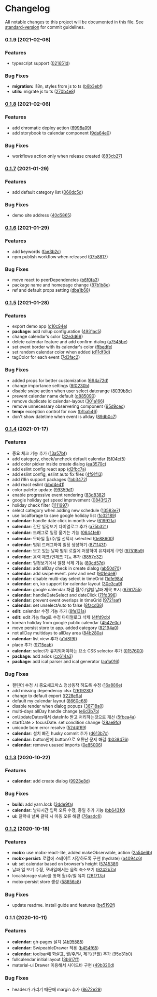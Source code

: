 # Changelog

All notable changes to this project will be documented in this file. See [standard-version](https://github.com/conventional-changelog/standard-version) for commit guidelines.

### [0.1.9](https://github.com/ZeroStrength/react-zero-calendar/compare/v0.1.8...v0.1.9) (2021-02-08)


### Features

* typescript support ([021651d](https://github.com/ZeroStrength/react-zero-calendar/commit/021651d78e197aa2dea7a57367a11b8f300bc8a8))


### Bug Fixes

* **migration:** i18n, styles from js to ts ([b6b3ebf](https://github.com/ZeroStrength/react-zero-calendar/commit/b6b3ebf3a8f221aa0b2487e7e35b9f070992c803))
* **utils:** migrate js to ts ([270b4e8](https://github.com/ZeroStrength/react-zero-calendar/commit/270b4e8b236a95ab6d7e35c9ad95e604e677e3ee))

### [0.1.8](https://github.com/ZeroStrength/react-zero-calendar/compare/v0.1.7...v0.1.8) (2021-02-06)


### Features

* add chromatic deploy action ([6998a09](https://github.com/ZeroStrength/react-zero-calendar/commit/6998a09ace0fe259a13a0b945438fd995ba26753))
* add storybook to calendar component ([9da64e0](https://github.com/ZeroStrength/react-zero-calendar/commit/9da64e07b1c558818741ebb988a743a6c7a2ceb9))


### Bug Fixes

* workflows action only when release created ([883cb27](https://github.com/ZeroStrength/react-zero-calendar/commit/883cb27549a00637b971d81ebacdd1d63f06ccd9))

### [0.1.7](https://github.com/ZeroStrength/react-zero-calendar/compare/v0.1.6...v0.1.7) (2021-01-29)


### Features

* add default category list ([060dc5d](https://github.com/ZeroStrength/react-zero-calendar/commit/060dc5db77ba9c8c065f9e5db2189b5f9d8801e7))


### Bug Fixes

* demo site address ([40d5865](https://github.com/ZeroStrength/react-zero-calendar/commit/40d586565d98f86d6e2539a0af0ed04920097405))

### [0.1.6](https://github.com/ZeroStrength/calendar/compare/v0.1.5...v0.1.6) (2021-01-29)


### Features

* add keywords ([fae3b2c](https://github.com/ZeroStrength/calendar/commit/fae3b2c671ef22aaa2e1541a3b49ab5e1035e9e5))
* npm publish workflow when released ([07b8817](https://github.com/ZeroStrength/calendar/commit/07b8817c5e20ca6482c19d367ad2f9178f8fd6c6))


### Bug Fixes

* move react to peerDependencies ([b6f0fa3](https://github.com/ZeroStrength/calendar/commit/b6f0fa331e7ce8fe727dd04532eed55e484a3375))
* package name and homepage change ([87b1b8e](https://github.com/ZeroStrength/calendar/commit/87b1b8eb346d517334fbffe5cb9536d12417b7b6))
* ref and default props setting ([dba1b68](https://github.com/ZeroStrength/calendar/commit/dba1b68081b691448772fd99838194a5fb822015))

### [0.1.5](https://github.com/ZeroStrength/calendar/compare/v0.1.4...v0.1.5) (2021-01-28)


### Features

* export demo app ([c10c94e](https://github.com/ZeroStrength/calendar/commit/c10c94ee09afe2d0130f9f38698e76fc373420c6))
* **package:** add rollup configuration ([4931ac5](https://github.com/ZeroStrength/calendar/commit/4931ac50d8ef4d603b83cb95b11ad7b627f3f086))
* change calendar's color ([32e3d69](https://github.com/ZeroStrength/calendar/commit/32e3d699708945af9f7622332cfbd2e670569950))
* delete calendar feature and add confirm dialog ([a7545be](https://github.com/ZeroStrength/calendar/commit/a7545be4480e48ebaff59d0445fd17807fa5591a))
* set event border with its calendar's color ([ffbedfe](https://github.com/ZeroStrength/calendar/commit/ffbedfe2f032e5c4e598c2063c7c1350230b12c4))
* set random calendar color when added ([d11df3d](https://github.com/ZeroStrength/calendar/commit/d11df3d0e2c100cd96848172aef76bf2c5eb6f4f))
* tagColor for each event ([7d3fac2](https://github.com/ZeroStrength/calendar/commit/7d3fac2bc6e925abc83bc662bfa29a9decdb6126))


### Bug Fixes

* added props for better customization ([694a72d](https://github.com/ZeroStrength/calendar/commit/694a72d7a71406b33d87f672be832b8af635f467))
* change importance settings ([8f0230b](https://github.com/ZeroStrength/calendar/commit/8f0230b0ddc60aa928245030d0c59eb6bc4ef57a))
* disable swipe action when user select daterange ([8039b8c](https://github.com/ZeroStrength/calendar/commit/8039b8cfe016b1b31065ce2f89ddee1c87811612))
* prevent calendar name default ([d885090](https://github.com/ZeroStrength/calendar/commit/d88509075440d69f0e5b7c49d7d6945765f141ad))
* remove duplicate id calendar-layout ([301a166](https://github.com/ZeroStrength/calendar/commit/301a166f13543938059675e77d598a2e55ffeb46))
* remove unnecessary observering component ([95d9cec](https://github.com/ZeroStrength/calendar/commit/95d9cecf907da65b491b493fc822b943d9214c70))
* **temp:** exception control for now ([b1ba546](https://github.com/ZeroStrength/calendar/commit/b1ba546b439c80f4595006a99f149105988638c6))
* don't show datetime when event is allday ([89db0c7](https://github.com/ZeroStrength/calendar/commit/89db0c76d19120fa308e973a8c10ab6513d40dce))

### [0.1.4](https://github.com/ZeroStrength/calendar/compare/v0.1.3...v0.1.4) (2021-01-17)


### Features

* 중요 체크 기능 추가 ([13a57bf](https://github.com/ZeroStrength/calendar/commit/13a57bf2e59db90a9f43d266965e57be50b60f0f))
* add category, check/uncheck default calendar ([5f04cf5](https://github.com/ZeroStrength/calendar/commit/5f04cf5ab0229923b56cc8b7901d9d3589474e54))
* add color picker inside create dialog ([ea3570c](https://github.com/ZeroStrength/calendar/commit/ea3570cc28a86d94749cbde5e4bb763867c757f6))
* add eslint config react app ([d2fbc7a](https://github.com/ZeroStrength/calendar/commit/d2fbc7acd0d3062d8a96220d7391d9b576dd2a1b))
* add eslint config, eslint auto fix files ([4f91f13](https://github.com/ZeroStrength/calendar/commit/4f91f13f3eaff5fd0d4a2069b90426628c36133f))
* add i18n support packages ([1ab3472](https://github.com/ZeroStrength/calendar/commit/1ab34720c2b4c3ee4ca99262a3fc6ebf3c41c64a))
* add react eslint ([bbd4e41](https://github.com/ZeroStrength/calendar/commit/bbd4e41052742ea8df2deef46a2a2d70cf71d9ce))
* color palette update ([99359d1](https://github.com/ZeroStrength/calendar/commit/99359d1c434ec43ea9e9dcb970d3022b6f2a15bf))
* enable progressive event rendering ([83d8382](https://github.com/ZeroStrength/calendar/commit/83d83822a5d20f9c0dc9743562d8ebb3a7604d33))
* google holiday get speed improvement ([0843f27](https://github.com/ZeroStrength/calendar/commit/0843f2709ec3cb26006efbe52360ab192f47b163))
* holiday check filter ([1111997](https://github.com/ZeroStrength/calendar/commit/1111997e1e57fefff8feb881ad0793680144f66d))
* select category when adding new schedule ([13583e7](https://github.com/ZeroStrength/calendar/commit/13583e7643d7d82fc2dc51abbbb843cb956adccf))
* use localforage to save google holiday list ([fc02189](https://github.com/ZeroStrength/calendar/commit/fc02189fadad734231d65396a03bec43a2f95193))
* **calendar:**  handle date click in month view ([61992fa](https://github.com/ZeroStrength/calendar/commit/61992fabe656a2ff154ed00482214457d2481a9e))
* **calendar:** 간단 일정보기 다이얼로그 추가 ([a75b321](https://github.com/ZeroStrength/calendar/commit/a75b3219192068a003899456bac556220a7a504f))
* **calendar:** 드래그로 일정 옮기는 기능 ([0644fe8](https://github.com/ZeroStrength/calendar/commit/0644fe868fb69d7f4e27867a57ba2db5b12011aa))
* **calendar:** 모바일 월/주/일 선택시 selected ([0e88600](https://github.com/ZeroStrength/calendar/commit/0e88600a060135b31b52756bdf72545531d5564a))
* **calendar:** 범위 드래그하여 일정 생성하기 ([8711431](https://github.com/ZeroStrength/calendar/commit/8711431e26f327fce4b30e060f11cac2cc3622cc))
* **calendar:** 보고 있는 날짜 범위 로컬에 저장하여 유지되게 구현 ([97518b9](https://github.com/ZeroStrength/calendar/commit/97518b94060c96672cdd51ba0154d1f5752c141d))
* **calendar:** 음력 체크/언체크 기능 추가 ([8857c32](https://github.com/ZeroStrength/calendar/commit/8857c32a97e960890eb80383aaa0af75e8c24253))
* **calendar:** 일정보기에서 일정 삭제 기능 ([80cd57d](https://github.com/ZeroStrength/calendar/commit/80cd57d56f8bc7f153e4dcc5661046dcf2fdde12))
* **calendar:** add allDay check in create dialog ([ab50d70](https://github.com/ZeroStrength/calendar/commit/ab50d7048603e3a4fa779d4e3a943b218d7054f0))
* **calendar:** add swipe event. prev and next ([901ede9](https://github.com/ZeroStrength/calendar/commit/901ede974d75a579a0e2b5eaffed35cf6577509c))
* **calendar:** disable multi-day select in timeGrid ([1dfe98a](https://github.com/ZeroStrength/calendar/commit/1dfe98a9d229ab42fe6179f3da1a5903aa5fb9b2))
* **calendar:** en, ko support for calendar layout ([30e3ca9](https://github.com/ZeroStrength/calendar/commit/30e3ca9fe5b788d0631920ddce1bef0f8346e75d))
* **calendar:** google calendar 처럼 월/주/일별 날짜 제목 표시 ([9761755](https://github.com/ZeroStrength/calendar/commit/976175579a38986453be057d170bc26b1170c47c))
* **calendar:** handleDateSelect and dateClick ([71fd396](https://github.com/ZeroStrength/calendar/commit/71fd3967a37e0e6d885d2e8f8d33a0fdab2ecb6f))
* **calendar:** prevent event overlaps in timeGrid ([9721aaf](https://github.com/ZeroStrength/calendar/commit/9721aaf5764e58e954ecf4cf2e2d44b3debec1b1))
* **calendar:** set unselectAuto to false ([8facd38](https://github.com/ZeroStrength/calendar/commit/8facd385505ff56419f3952be74a799989baa5b2))
* **edit:** calendar 수정 기능 추가 ([8fe131a](https://github.com/ZeroStrength/calendar/commit/8fe131afee091634fe6f836768c46b2cfd649510))
* **edit:** edit 기능 flag로 수정 다이얼로그 삭제 ([4ffd9cb](https://github.com/ZeroStrength/calendar/commit/4ffd9cb2531dcc597660ec43dd19cbcbb2975b44))
* korean holiday from google public calendar ([4542e0c](https://github.com/ZeroStrength/calendar/commit/4542e0c483574b08ae684bdf5282717ab62e7b54))
* move persist store to app. added category ([82194a0](https://github.com/ZeroStrength/calendar/commit/82194a06243ce75607963cbcc3626de5613e3c1e))
* not allDay multidays to allDay area ([84b280a](https://github.com/ZeroStrength/calendar/commit/84b280af1443639a6202dd038a07bb19807e753d))
* **calendar:** list view 추가 ([a1d8f9f](https://github.com/ZeroStrength/calendar/commit/a1d8f9ffe83776d41c3c355c48a24e1b019e81dc))
* place 추가 ([9715eab](https://github.com/ZeroStrength/calendar/commit/9715eabc2b4a1fd8eaa75f5ae6e2fc2cbc8934c1))
* **calendar:** select가 유지되어야하는 요소 CSS selector 추가 ([0157600](https://github.com/ZeroStrength/calendar/commit/015760099ccd2d44dafbe940053d714cc64531d2))
* **package:** add axios ([cc614a3](https://github.com/ZeroStrength/calendar/commit/cc614a37803b99c700172e1cd55cddc9f255fc6a))
* **package:** add ical parser and ical generator ([aa1a016](https://github.com/ZeroStrength/calendar/commit/aa1a0167937d77f749a15e24c9a6332e2eceb8e6))


### Bug Fixes

* 캘린더 수정 시 중요체크박스 정상동작 하도록 수정 ([16a886e](https://github.com/ZeroStrength/calendar/commit/16a886ea65b0d4410788c405f4197ae04a1856f3))
* add missing dependency clsx ([2619280](https://github.com/ZeroStrength/calendar/commit/261928009c9cfed9d9a5aae506c91ab40c66459b))
* change to default export ([f228e9a](https://github.com/ZeroStrength/calendar/commit/f228e9a0afe94d58e8562d62fa23ef7f6b0848f1))
* default my calendar layout ([8660c68](https://github.com/ZeroStrength/calendar/commit/8660c68d51e506a19cf041dd8d69955036dbd245))
* disable render when dialog popups ([38718a0](https://github.com/ZeroStrength/calendar/commit/38718a0b539db61cd64cc18962c2aa1f40ceffba))
* multi-days allDay handle change ([e6d3b7b](https://github.com/ZeroStrength/calendar/commit/e6d3b7b81be3570602cc06ecfaea376063db6dd0))
* onUpdateDates에서 dateInfo 받고 처리하는것으로 개선 ([5fbea4a](https://github.com/ZeroStrength/calendar/commit/5fbea4aad1ea830dc4d607065cd37e642251ce62))
* startDate > focusDate. set condition change ([28ae9fd](https://github.com/ZeroStrength/calendar/commit/28ae9fd21367b816f4e6962700bc6343479456e3))
* unicode bom error resolve ([52d4f69](https://github.com/ZeroStrength/calendar/commit/52d4f6970dac60db02a67e57d11dba83057e069d))
* **calendar:** 설치 빠진 husky commit 추가 ([d613b7c](https://github.com/ZeroStrength/calendar/commit/d613b7c10861fce513162d7d25c0399a990fa688))
* **calendar:** button안에 button으로 오류난 문제 해결 ([b038476](https://github.com/ZeroStrength/calendar/commit/b03847641f6ed56ad3625c56e53af78e09d9419a))
* **calendar:** remove usused imports ([0e85006](https://github.com/ZeroStrength/calendar/commit/0e85006f27a6a5570747a5747b1e04774ffddcb9))

### [0.1.3](https://github.com/ZeroStrength/calendar/compare/v0.1.2...v0.1.3) (2020-10-22)


### Features

* **calendar:** add create dialog ([9923e8d](https://github.com/ZeroStrength/calendar/commit/9923e8dc1e1d80b3a1c9420bceefa90d1b2387ca))


### Bug Fixes

* **build:** add yarn.lock ([3dde9fa](https://github.com/ZeroStrength/calendar/commit/3dde9fa21eb70f983a9e7b9eeea7907c1cca4eea))
* **calendar:** 날짜시간 입력 오류 수정, 종일 추가 기능 ([bb64310](https://github.com/ZeroStrength/calendar/commit/bb643104a7c73996055ed74f7d748cc5f5f08216))
* **ui:** 달력내 날짜 클릭 시 이동 오류 해결 ([76aadc6](https://github.com/ZeroStrength/calendar/commit/76aadc68b60c914623f0be6599fe5c014e12c12f))

### [0.1.2](https://github.com/ZeroStrength/calendar/compare/v0.1.1...v0.1.2) (2020-10-18)


### Features

* **mobx:** use mobx-react-lite, added makeObservable, action ([2a54e6b](https://github.com/ZeroStrength/calendar/commit/2a54e6b8d79ef8527f971fb419605804513ba6ea))
* **mobx-persist:** 로컬에 스테이트 저장하도록 구현 (hydrate) ([a4094c6](https://github.com/ZeroStrength/calendar/commit/a4094c6306e2dec9516d2c19fc417384fd69ebc8))
* **ui:** set calendar based on browser's height ([574538f](https://github.com/ZeroStrength/calendar/commit/574538fc2a5ccda8348de4d1774811aa72aac148))
* 날짜 일 보기 수정, 모바일에서는 음력 축소보기 ([9242b7a](https://github.com/ZeroStrength/calendar/commit/9242b7a40cd06b129bd83791047d1f536f0cf65e))
* localstorage state를 통해 월/주/일 유지 ([26f717a](https://github.com/ZeroStrength/calendar/commit/26f717aa76e31b04f0cdbddcf0147e1dfc290841))
* mobx-persist store 생성 ([58856c8](https://github.com/ZeroStrength/calendar/commit/58856c846dbbbb3b648964d7ca1c5f4d25ade72f))


### Bug Fixes

* update readme. install guide and features ([be5192f](https://github.com/ZeroStrength/calendar/commit/be5192fa89585be5eede777cf69c75d6a88c628e))

### 0.1.1 (2020-10-11)


### Features

* **calendar:** gh-pages 설치 ([4b95585](https://github.com/ZeroStrength/calendar/commit/4b955858af001658a69d8b3485e3922d33de7f62))
* **calendar:** SwipeableDrawer 적용 ([b454f65](https://github.com/ZeroStrength/calendar/commit/b454f655b956e6a6f2149572ceddf355c35c0a31))
* **calendar:** toolbar에 화살표, 월/주/일, 제목(년월) 추가 ([95e31b0](https://github.com/ZeroStrength/calendar/commit/95e31b08a96c03fc392f43f30b9da6248ed2bcae))
* fullcalendar initial layout ([3b617ff](https://github.com/ZeroStrength/calendar/commit/3b617ff69fb47aa4b0c35dcdbe3fa5c8e02f1aa9))
* material-ui Drawer 이용해서 사이드바 구현 ([49b320d](https://github.com/ZeroStrength/calendar/commit/49b320dcd81db5426ce289e743e756eae5ce8069))


### Bug Fixes

* header가 가리기 때문에 margin 추가 ([8672e29](https://github.com/ZeroStrength/calendar/commit/8672e29bd228c8127c18781fc3ece896b94088a7))
